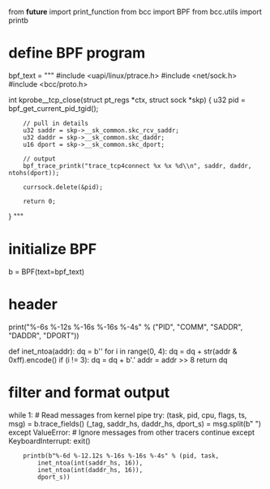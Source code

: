 from __future__ import print_function
from bcc import BPF
from bcc.utils import printb

# define BPF program
bpf_text = """
#include <uapi/linux/ptrace.h>
#include <net/sock.h>
#include <bcc/proto.h>

int kprobe__tcp_close(struct pt_regs *ctx, struct sock *skp)
{
        u32 pid = bpf_get_current_pid_tgid();

        // pull in details
        u32 saddr = skp->__sk_common.skc_rcv_saddr;
        u32 daddr = skp->__sk_common.skc_daddr;
        u16 dport = skp->__sk_common.skc_dport;

        // output
        bpf_trace_printk("trace_tcp4connect %x %x %d\\n", saddr, daddr, ntohs(dport));

        currsock.delete(&pid);

        return 0;
}
"""

# initialize BPF
b = BPF(text=bpf_text)

# header
print("%-6s %-12s %-16s %-16s %-4s" % ("PID", "COMM", "SADDR", "DADDR",
    "DPORT"))

def inet_ntoa(addr):
        dq = b''
        for i in range(0, 4):
                dq = dq + str(addr & 0xff).encode()
                if (i != 3):
                        dq = dq + b'.'
                addr = addr >> 8
        return dq

# filter and format output
while 1:
        # Read messages from kernel pipe
        try:
            (task, pid, cpu, flags, ts, msg) = b.trace_fields()
            (_tag, saddr_hs, daddr_hs, dport_s) = msg.split(b" ")
        except ValueError:
            # Ignore messages from other tracers
            continue
        except KeyboardInterrupt:
            exit()

        printb(b"%-6d %-12.12s %-16s %-16s %-4s" % (pid, task,
            inet_ntoa(int(saddr_hs, 16)),
            inet_ntoa(int(daddr_hs, 16)),
            dport_s))
